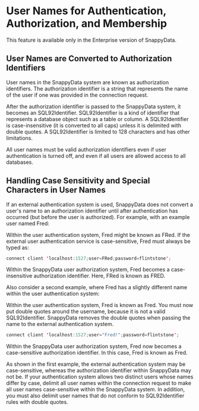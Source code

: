 # User Names for Authentication, Authorization, and Membership <a id="user-names"></a>

<ent>This feature is available only in the Enterprise version of SnappyData. </br></ent>

## User Names are Converted to Authorization Identifiers
User names in the SnappyData system are known as authorization identifiers. The authorization identifier is a string that represents the name of the user if one was provided in the connection request. 

After the authorization identifier is passed to the SnappyData system, it becomes an SQL92Identifier. SQL92Identifier is a kind of identifier that represents a database object such as a table or column. A SQL92Identifier is case-insensitive (it is converted to all caps) unless it is delimited with double quotes. A SQL92Identifier is limited to 128 characters and has other limitations.

All user names must be valid authorization identifiers even if user authentication is turned off, and even if all users are allowed access to all databases.

## Handling Case Sensitivity and Special Characters in User Names
If an external authentication system is used, SnappyData does not convert a user's name to an authorization identifier until after authentication has occurred (but before the user is authorized). For example, with an example user named Fred:

Within the user authentication system, Fred might be known as FRed. If the external user authentication service is case-sensitive, Fred must always be typed as:
```scala
connect client 'localhost:1527;user=FRed;password=flintstone';
```
Within the SnappyData user authorization system, Fred becomes a case-insensitive authorization identifier. Here, FRed is known as FRED.

Also consider a second example, where Fred has a slightly different name within the user authentication system:

Within the user authentication system, Fred is known as Fred. You must now put double quotes around the username, because it is not a valid SQL92Identifier. SnappyData removes the double quotes when passing the name to the external authentication system.

```scala
connect client 'localhost:1527;user="Fred!";password=flintstone';
```

Within the SnappyData user authorization system, Fred now becomes a case-sensitive authorization identifier. In this case, Fred is known as Fred.

As shown in the first example, the external authentication system may be case-sensitive, whereas the authorization identifier within SnappyData may not be. If your authentication system allows two distinct users whose names differ by case, delimit all user names within the connection request to make all user names case-sensitive within the SnappyData system. In addition, you must also delimit user names that do not conform to SQL92Identifier rules with double quotes.
